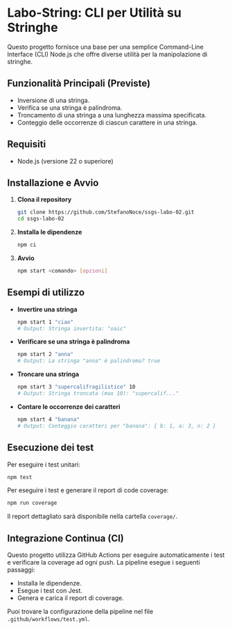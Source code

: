# Labo-String: CLI per Utilità su Stringhe

Questo progetto fornisce una base per una semplice Command-Line Interface (CLI) Node.js che offre diverse utilità per la manipolazione di stringhe.

## Funzionalità Principali (Previste)

* Inversione di una stringa.
* Verifica se una stringa è palindroma.
* Troncamento di una stringa a una lunghezza massima specificata.
* Conteggio delle occorrenze di ciascun carattere in una stringa.

## Requisiti

- Node.js (versione 22 o superiore)

## Installazione e Avvio

1. **Clona il repository**
   ```sh
   git clone https://github.com/StefanoNoce/ssgs-labo-02.git
   cd ssgs-labo-02
   ```

2. **Installa le dipendenze**
   ```sh
   npm ci
   ```

3. **Avvio**
    ```sh
    npm start <comando> [opzioni]
    ```

## Esempi di utilizzo
- **Invertire una stringa**
  ```sh
  npm start 1 "ciao"
  # Output: Stringa invertita: "oaic"
  ```

- **Verificare se una stringa è palindroma**
  ```sh
  npm start 2 "anna"
  # Output: La stringa "anna" è palindroma? true
  ```

- **Troncare una stringa**
  ```sh
  npm start 3 "supercalifragilistico" 10
  # Output: Stringa troncata (max 10): "supercalif..."
  ```

- **Contare le occorrenze dei caratteri**
  ```sh
  npm start 4 "banana"
  # Output: Conteggio caratteri per "banana": { b: 1, a: 3, n: 2 }
  ```

## Esecuzione dei test

Per eseguire i test unitari:
```sh
npm test
```

Per eseguire i test e generare il report di code coverage:
```sh
npm run coverage
```
Il report dettagliato sarà disponibile nella cartella `coverage/`.

## Integrazione Continua (CI)

Questo progetto utilizza GitHub Actions per eseguire automaticamente i test e verificare la coverage ad ogni push. La pipeline esegue i seguenti passaggi:
- Installa le dipendenze.
- Esegue i test con Jest.
- Genera e carica il report di coverage.

Puoi trovare la configurazione della pipeline nel file `.github/workflows/test.yml`.
